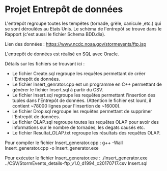 # Projet Entrepôt de données

L'entrepôt regroupe toutes les tempêtes (tornade, grèle, canicule ,etc.) qui se sont déroulées au Etats Unis. Le schéma de l'entrepôt se trouve dans le Rapport (c'est aussi le fichier Schema BDD.dia).

Lien des données : https://www.ncdc.noaa.gov/stormevents/ftp.jsp

L'entrepôt de données est réalisé en SQL avec Oracle.


Détails sur les fichiers se trouvant ici :
* Le fichier Create.sql regroupe les requêtes permettant de créer l'Entrepôt de données.
* Le fichier Insert_genrator.cpp est un programme en C++ permettant de générer le fichier Insert.sql à partir du CSV. 
* Le fichier Insert.sql regroupe les requêtes permettant l'insertion des tuples dans l'Entrepôt de données. (Attention le fichier est lourd, il contient ~78000 lignes pour l'insertion de ~16000).
* Le fichier Drop.sql regroupe les requêtes permettant de supprimer l'Entrepôt de données.
* Le fichier OLAP.sql regroupe toutes les requêtes OLAP pour avoir des informations sur le nombre de tornades, les degats causés etc.
* Le fichier Resultat_OLAP.txt regroupe les résultats des requêtes OLAP.

Pour compiler le fichier Insert_generator.cpp : g++ -Wall Insert_generator.cpp -o Insert_generator.exe

Pour exécuter le fichier Insert_generator.exe : ./Insert_generator.exe ../CSV/StormEvents_details-ftp_v1.0_d1994_c20170717.csv Insert.sql
